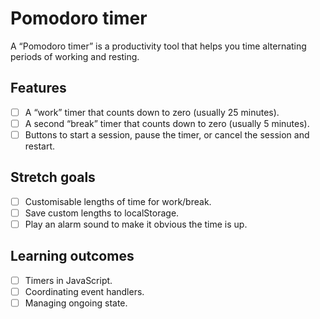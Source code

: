 # Pomodoro timer
A “Pomodoro timer” is a productivity tool that helps you time alternating periods of working and resting.

## Features 
- [ ] A “work” timer that counts down to zero (usually 25 minutes).
- [ ] A second “break” timer that counts down to zero (usually 5 minutes).
- [ ] Buttons to start a session, pause the timer, or cancel the session and restart.
## Stretch goals 
- [ ] Customisable lengths of time for work/break.
- [ ] Save custom lengths to localStorage.
- [ ] Play an alarm sound to make it obvious the time is up.
## Learning outcomes 
- [ ] Timers in JavaScript.
- [ ] Coordinating event handlers.
- [ ] Managing ongoing state.
